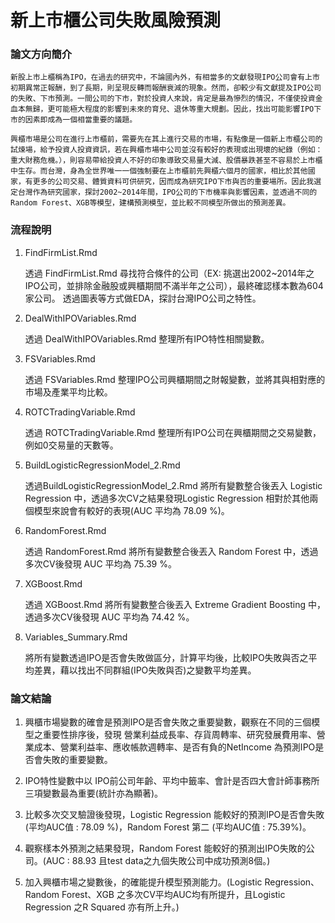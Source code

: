 # 新上市櫃公司失敗風險預測

### 論文方向簡介 ###
	新股上市上櫃稱為IPO，在過去的研究中，不論國內外，有相當多的文獻發現IPO公司會有上市初期異常正報酬，到了長期，則呈現反轉而報酬衰減的現象。然而，卻較少有文獻提及IPO公司的失敗、下市預測。一間公司的下市，對於投資人來說，肯定是最為慘烈的情況，不僅使投資金血本無歸，更可能極大程度的影響到未來的育兒、退休等重大規劃。因此，找出可能影響IPO下市的因素即成為一個相當重要的議題。

	興櫃市場是公司在進行上市櫃前，需要先在其上進行交易的市場，有點像是一個新上市櫃公司的試煉場，給予投資人投資資訊，若在興櫃市場中公司並沒有較好的表現或出現壞的紀錄（例如：重大財務危機。），則容易帶給投資人不好的印象導致交易量大減、股價暴跌甚至不容易於上市櫃中生存。而台灣，身為全世界唯一一個強制要在上市櫃前先興櫃六個月的國家，相比於其他國家，有更多的公司交易、體質資料可供研究，因而成為研究IPO下市與否的重要場所。因此我選定台灣作為研究國家，探討2002~2014年間，IPO公司的下市機率與影響因素，並透過不同的Random Forest、XGB等模型，建構預測模型，並比較不同模型所做出的預測差異。
  
### 流程說明 ###

1. FindFirmList.Rmd

	透過 FindFirmList.Rmd 尋找符合條件的公司（EX: 挑選出2002~2014年之IPO公司，並排除金融股或興櫃期間不滿半年之公司），最終確認樣本數為604家公司。
	透過圖表等方式做EDA，探討台灣IPO公司之特性。

2. DealWithIPOVariables.Rmd

	透過 DealWithIPOVariables.Rmd 整理所有IPO特性相關變數。

3. FSVariables.Rmd

	透過 FSVariables.Rmd 整理IPO公司興櫃期間之財報變數，並將其與相對應的市場及產業平均比較。

4. ROTCTradingVariable.Rmd

	透過 ROTCTradingVariable.Rmd 整理所有IPO公司在興櫃期間之交易變數，例如0交易量的天數等。

5. BuildLogisticRegressionModel_2.Rmd

	透過BuildLogisticRegressionModel_2.Rmd 將所有變數整合後丟入 Logistic Regression 中，透過多次CV之結果發現Logistic Regression 相對於其他兩個模型來說會有較好的表現(AUC 平均為 78.09 %)。
	
6. RandomForest.Rmd
	
	透過 RandomForest.Rmd 將所有變數整合後丟入 Random Forest 中，透過多次CV後發現 AUC 平均為 75.39 %。
	
7. XGBoost.Rmd
	
	透過 XGBoost.Rmd 將所有變數整合後丟入 Extreme Gradient Boosting 中，透過多次CV後發現 AUC 平均為 74.42 %。

8. Variables_Summary.Rmd
	
	將所有變數透過IPO是否會失敗做區分，計算平均後，比較IPO失敗與否之平均差異，藉以找出不同群組(IPO失敗與否)之變數平均差異。
	
	
### 論文結論 ###
	
1. 興櫃市場變數的確會是預測IPO是否會失敗之重要變數，觀察在不同的三個模型之重要性排序後，發現 營業利益成長率、存貨周轉率、研究發展費用率、營業成本、營業利益率、應收帳款週轉率、是否有負的NetIncome 為預測IPO是否會失敗的重要變數。

2. IPO特性變數中以 IPO前公司年齡、平均中籤率、會計是否四大會計師事務所 三項變數最為重要(統計亦為顯著)。

3. 比較多次交叉驗證後發現，Logistic Regression 能較好的預測IPO是否會失敗(平均AUC值 : 78.09 %)，Random Forest 第二 (平均AUC值 : 75.39%)。

4. 觀察樣本外預測之結果發現，Random Forest 能較好的預測出IPO失敗的公司。(AUC : 88.93 且test data之九個失敗公司中成功預測8個。)

5. 加入興櫃市場之變數後，的確能提升模型預測能力。(Logistic Regression、Random Forest、XGB 之多次CV平均AUC均有所提升，且Logistic Regression 之R Squared 亦有所上升。)
	
	
	
